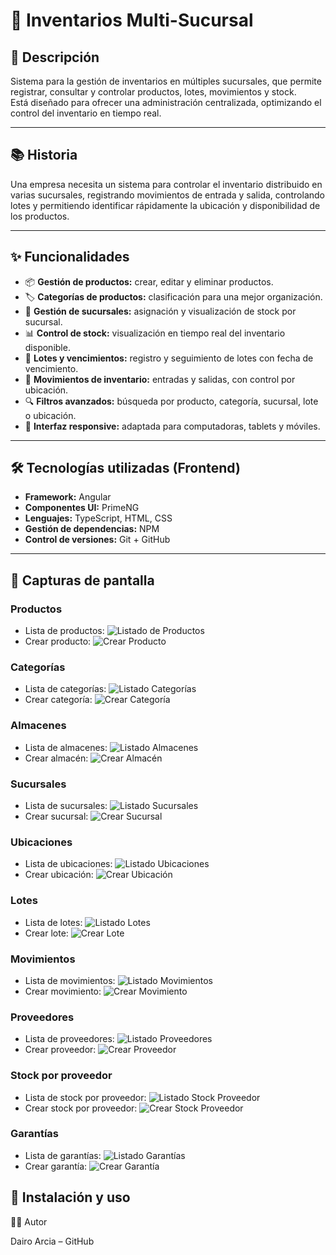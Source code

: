 # 🏪 Inventarios Multi-Sucursal

## 📖 Descripción
Sistema para la gestión de inventarios en múltiples sucursales, que permite registrar, consultar y controlar productos, lotes, movimientos y stock.  
Está diseñado para ofrecer una administración centralizada, optimizando el control del inventario en tiempo real.

---

## 📚 Historia
Una empresa necesita un sistema para controlar el inventario distribuido en varias sucursales, registrando movimientos de entrada y salida, controlando lotes y permitiendo identificar rápidamente la ubicación y disponibilidad de los productos.

---

## ✨ Funcionalidades
- 📦 **Gestión de productos:** crear, editar y eliminar productos.
- 🏷 **Categorías de productos:** clasificación para una mejor organización.
- 🏬 **Gestión de sucursales:** asignación y visualización de stock por sucursal.
- 📊 **Control de stock:** visualización en tiempo real del inventario disponible.
- 📑 **Lotes y vencimientos:** registro y seguimiento de lotes con fecha de vencimiento.
- 🔄 **Movimientos de inventario:** entradas y salidas, con control por ubicación.
- 🔍 **Filtros avanzados:** búsqueda por producto, categoría, sucursal, lote o ubicación.
- 📱 **Interfaz responsive:** adaptada para computadoras, tablets y móviles.

---

## 🛠️ Tecnologías utilizadas (Frontend)
- **Framework:** Angular
- **Componentes UI:** PrimeNG
- **Lenguajes:** TypeScript, HTML, CSS
- **Gestión de dependencias:** NPM
- **Control de versiones:** Git + GitHub

---

## 📸 Capturas de pantalla

### Productos
- Lista de productos:
![Listado de Productos](docs/screenshots/ListadoProducto.jpg)
- Crear producto:
![Crear Producto](docs/screenshots/CrearProducto.jpg)

### Categorías
- Lista de categorías:
![Listado Categorías](docs/screenshots/ListaCategoria.jpg)
- Crear categoría:
![Crear Categoría](docs/screenshots/CrearCategoria.jpg)

### Almacenes
- Lista de almacenes:
![Listado Almacenes](docs/screenshots/ListaAlmacem.jpg)
- Crear almacén:
![Crear Almacén](docs/screenshots/CrearAlmacen.jpg)

### Sucursales
- Lista de sucursales:
![Listado Sucursales](docs/screenshots/ListaSucursales.jpg)
- Crear sucursal:
![Crear Sucursal](docs/screenshots/CrearSucursal.jpg)

### Ubicaciones
- Lista de ubicaciones:
![Listado Ubicaciones](docs/screenshots/ListaUbicacion.jpg)
- Crear ubicación:
![Crear Ubicación](docs/screenshots/CrearUbicacion.jpg)

### Lotes
- Lista de lotes:
![Listado Lotes](docs/screenshots/ListaLotes.jpg)
- Crear lote:
![Crear Lote](docs/screenshots/CrearLote.jpg)

### Movimientos
- Lista de movimientos:
![Listado Movimientos](docs/screenshots/ListaMovimientos.jpg)
- Crear movimiento:
![Crear Movimiento](docs/screenshots/CrearMovimiento.jpg)

### Proveedores
- Lista de proveedores:
![Listado Proveedores](docs/screenshots/ListaProveedor.jpg)
- Crear proveedor:
![Crear Proveedor](docs/screenshots/CrearProveedor.jpg)

### Stock por proveedor
- Lista de stock por proveedor:
![Listado Stock Proveedor](docs/screenshots/ListaStockProveedor.jpg)
- Crear stock por proveedor:
![Crear Stock Proveedor](docs/screenshots/CrearStockProveedor.jpg)

### Garantías
- Lista de garantías:
![Listado Garantías](docs/screenshots/ListaGarantias.jpg)
- Crear garantía:
![Crear Garantía](docs/screenshots/CrearGarantias.jpg)


## 🚀 Instalación y uso

👨‍💻 Autor

Dairo Arcia – GitHub
